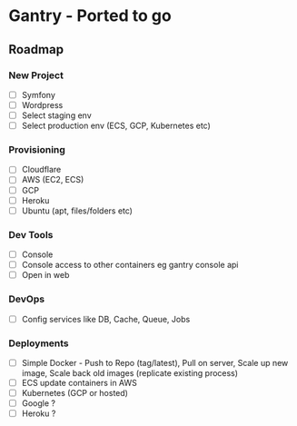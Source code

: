 # Gantry - Ported to go

## Roadmap

### New Project
* [ ] Symfony
* [ ] Wordpress
* [ ] Select staging env
* [ ] Select production env (ECS, GCP, Kubernetes etc)

### Provisioning
* [ ] Cloudflare
* [ ] AWS (EC2, ECS)
* [ ] GCP
* [ ] Heroku
* [ ] Ubuntu (apt, files/folders etc)

### Dev Tools
* [ ] Console
* [ ] Console access to other containers eg gantry console api
* [ ] Open in web

### DevOps
* [ ] Config services like DB, Cache, Queue, Jobs

### Deployments
* [ ] Simple Docker - Push to Repo (tag/latest), Pull on server, Scale up new image, Scale back old images (replicate existing process)
* [ ] ECS update containers in AWS
* [ ] Kubernetes (GCP or hosted)
* [ ] Google ?
* [ ] Heroku ?
